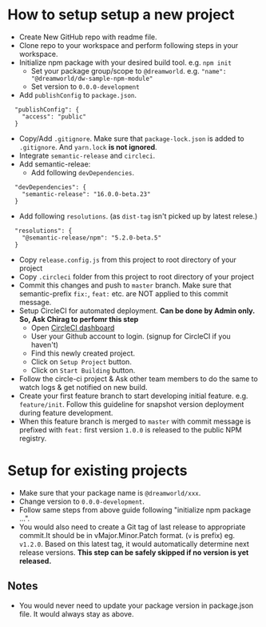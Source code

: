 # How to setup setup a new project
- Create New GitHub repo with readme file.
- Clone repo to your workspace and perform following steps in your workspace.
- Initialize npm package with your desired build tool. e.g. `npm init`
  - Set your package group/scope to `@dreamworld`. e.g. `"name": "@dreamworld/dw-sample-npm-module"`
  - Set version to `0.0.0-development`
- Add `publishConfig` to `package.json`.
```
  "publishConfig": {
    "access": "public"
  }
```
- Copy/Add `.gitignore`. Make sure that `package-lock.json` is added to `.gitignore`. And `yarn.lock` **is not ignored**.
- Integrate `semantic-release` and `circleci`.
- Add semantic-releae:
  - Add following `devDependencies`.
```
  "devDependencies": {
    "semantic-release": "16.0.0-beta.23"
  }
```
  - Add following `resolutions`. (as `dist-tag` isn't picked up by latest relese.)
```
  "resolutions": {
    "@semantic-release/npm": "5.2.0-beta.5"
  }
```
  - Copy `release.config.js` from this project to root directory of your project
- Copy `.circleci` folder from this project to root directory of your project
- Commit this changes and push to `master` branch. Make sure that semantic-prefix `fix:`, `feat:` etc. are NOT applied
to this commit message.
- Setup CircleCI for automated deployment. **Can be done by Admin only. So, Ask Chirag to perfomr this step**
  - Open [CircleCI dashboard](https://circleci.com/add-projects/gh/DreamworldSolutions)
  - User your Github account to login. (signup for CircleCI if you haven't)
  - Find this newly created project.
  - Click on `Setup Project` button.
  - Click on `Start Building` button.
- Follow the circle-ci project & Ask other team members to do the same to watch logs & get notified on new build.
- Create your first feature branch to start developing initial feature. e.g. `feature/init`. Follow this guideline for
snapshot version deployment during feature development.
- When this feature branch is merged to `master` with commit message is prefixed with `feat:` first version `1.0.0` is
released to the public NPM registry.

# Setup for existing projects
- Make sure that your package name is `@dreamworld/xxx`.
- Change version to `0.0.0-development`.
- Follow same steps from above guide following "initialize npm package ...".
- You would also need to create a Git tag of last release to appropriate commit.It should be in vMajor.Minor.Patch
format. (`v` is prefix) eg. `v1.2.0`. Based on this latest tag, it would automatically determine next release versions.
**This step can be safely skipped if no version is yet released.**


## Notes
- You would never need to update your package version in package.json file. It would always stay as above.
